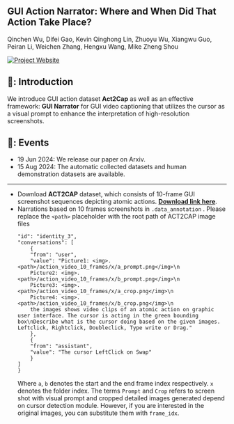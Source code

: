 ## GUI Action Narrator: Where and When Did That Action Take Place?

Qinchen Wu, Difei Gao, Kevin Qinghong Lin, Zhuoyu Wu, Xiangwu Guo, Peiran Li, Weichen Zhang, Hengxu Wang, Mike Zheng Shou

[![Project Website](https://img.shields.io/badge/Project-Website-blue)](https://showlab.github.io/GUI-Narrator/)

## 🤖: Introduction

We introduce GUI action dataset **Act2Cap** as well as an effective framework: **GUI Narrator** for GUI video captioning that utilizes the cursor as a visual prompt to enhance the interpretation of high-resolution screenshots.

## 📑: Events

- 19 Jun 2024: We release our paper on Arxiv.
- 15 Aug 2024: The automatic collected datasets and human demonstration datasets are available.

---

- Download **ACT2CAP** dataset, which consists of 10-frame GUI screenshot sequences depicting atomic actions. **[Download link here](https://drive.google.com/file/d/18cL3ByBkEMI-eTKrelaEXWeiF3QwZAAl/view?usp=drive_link)**.
- Narrations based on 10 frames screenshots in `.data_annotation` . Please replace the  `<path>`  placeholder with the root path of ACT2CAP image files
    ```{
    "id": "identity_3",
    "conversations": [
        {
        "from": "user",
        "value": "Picture1: <img>.<path>/action_video_10_frames/x/a_prompt.png</img>\n
        Picture2: <img>.<path>/action_video_10_frames/x/b_prompt.png</img>\n
        Picture3: <img>.<path>/action_video_10_frames/x/a_crop.png</img>\n
        Picture4: <img>.<path>/action_video_10_frames/x/b_crop.png</img>\n 
        the images shows video clips of an atomic action on graphic user interface. The cursor is acting in the green bounding box\nDescribe what is the cursor doing based on the given images. Leftclick, Rightclick, Doubleclick, Type write or Drag."
        },
        {
        "from": "assistant",
        "value": "The cursor LeftClick on Swap"
        }
    ]
    }
    ```
    Where `a`, `b` denotes the start and the end frame index respectively. `x` denotes the folder index.
    The terms `Prompt` and `Crop` refers to screen shot with visual prompt and cropped detailed images generated depend on cursor detection module. 
    However, if you are interested in the original images, you can substitute them with `frame_idx`. 
